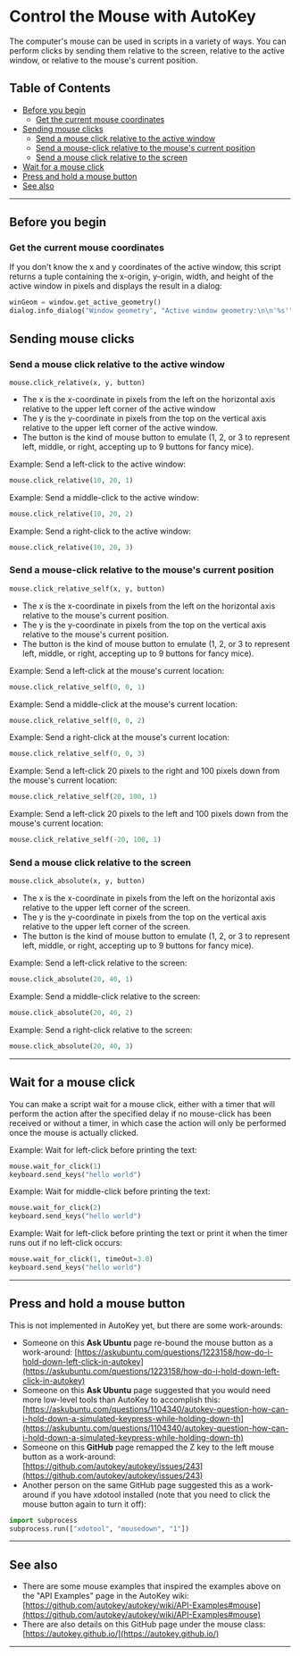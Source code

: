 # Control the Mouse with AutoKey
The computer's mouse can be used in scripts in a variety of ways. You can perform clicks by sending them relative to the screen, relative to the active window, or relative to the mouse's current position.

## Table of Contents
  * [Before you begin](#before-you-begin)
    * [Get the current mouse coordinates](#get-the-current-mouse-coordinates)
  * [Sending mouse clicks](#sending-mouse-clicks)
    * [Send a mouse click relative to the active window](#send-a-mouse-click-relative-to-the-active-window)
    * [Send a mouse-click relative to the mouse's current position](#send-a-mouse-click-relative-to-the-mouses-current-position)
    * [Send a mouse click relative to the screen](#send-a-mouse-click-relative-to-the-screen)
  * [Wait for a mouse click](#wait-for-a-mouse-click)
  * [Press and hold a mouse button](#press-and-hold-a-mouse-button)
  * [See also](#see-also)

************************************************************************
## Before you begin

### Get the current mouse coordinates
If you don't know the x and y coordinates of the active window, this script returns a tuple containing the x-origin, y-origin, width, and height of the active window in pixels and displays the result in a dialog:
```python
winGeom = window.get_active_geometry()
dialog.info_dialog("Window geometry", "Active window geometry:\n\n'%s'" % winGeom)
```

## Sending mouse clicks

### Send a mouse click relative to the active window
```
mouse.click_relative(x, y, button)
```
* The x is the x-coordinate in pixels from the left on the horizontal axis relative to the upper left corner of the active window
* The y is the y-coordinate in pixels from the top on the vertical axis relative to the upper left corner of the active window.
* The button is the kind of mouse button to emulate (1, 2, or 3 to represent left, middle, or right, accepting up to 9 buttons for fancy mice).

Example: Send a left-click to the active window:
```python
mouse.click_relative(10, 20, 1)
```
Example: Send a middle-click to the active window:
```python
mouse.click_relative(10, 20, 2)
```
Example: Send a right-click to the active window:
```python
mouse.click_relative(10, 20, 3)
```

### Send a mouse-click relative to the mouse's current position
```python
mouse.click_relative_self(x, y, button)
```
* The x is the x-coordinate in pixels from the left on the horizontal axis relative to the mouse's current position.
* The y is the y-coordinate in pixels from the top on the vertical axis relative to the mouse's current position.
* The button is the kind of mouse button to emulate (1, 2, or 3 to represent left, middle, or right, accepting up to 9 buttons for fancy mice).

Example: Send a left-click at the mouse's current location:
```python
mouse.click_relative_self(0, 0, 1)
```
Example: Send a middle-click at the mouse's current location:
```python
mouse.click_relative_self(0, 0, 2)
```
Example: Send a right-click at the mouse's current location:
```python
mouse.click_relative_self(0, 0, 3)
```
Example: Send a left-click 20 pixels to the right and 100 pixels down from the mouse's current location:
```python
mouse.click_relative_self(20, 100, 1)
```
Example: Send a left-click 20 pixels to the left and 100 pixels down from the mouse's current location:
```python
mouse.click_relative_self(-20, 100, 1)
```

### Send a mouse click relative to the screen
```python
mouse.click_absolute(x, y, button)
```
* The x is the x-coordinate in pixels from the left on the horizontal axis relative to the upper left corner of the screen.
* The y is the y-coordinate in pixels from the top on the vertical axis relative to the upper left corner of the screen.
* The button is the kind of mouse button to emulate (1, 2, or 3 to represent left, middle, or right, accepting up to 9 buttons for fancy mice).

Example: Send a left-click relative to the screen:
```python
mouse.click_absolute(20, 40, 1)
```
Example: Send a middle-click relative to the screen:
```python
mouse.click_absolute(20, 40, 2)
```
Example: Send a right-click relative to the screen:
```python
mouse.click_absolute(20, 40, 3)
```

************************************************************************

## Wait for a mouse click

You can make a script wait for a mouse click, either with a timer that will perform the action after the specified delay if no mouse-click has been received or without a timer, in which case the action will only be performed once the mouse is actually clicked.

Example: Wait for left-click before printing the text:
```python
mouse.wait_for_click(1)
keyboard.send_keys("hello world")
```
Example: Wait for middle-click before printing the text:
```python
mouse.wait_for_click(2)
keyboard.send_keys("hello world")
```
Example: Wait for left-click before printing the text or print it when the timer runs out if no left-click occurs:
```python
mouse.wait_for_click(1, timeOut=3.0)
keyboard.send_keys("hello world")
```

************************************************************************

## Press and hold a mouse button

This is not implemented in AutoKey yet, but there are some work-arounds:
* Someone on this **Ask Ubuntu** page re-bound the mouse button as a work-around: [https://askubuntu.com/questions/1223158/how-do-i-hold-down-left-click-in-autokey](https://askubuntu.com/questions/1223158/how-do-i-hold-down-left-click-in-autokey)
* Someone on this **Ask Ubuntu** page suggested that you would need more low-level tools than AutoKey to accomplish this: [https://askubuntu.com/questions/1104340/autokey-question-how-can-i-hold-down-a-simulated-keypress-while-holding-down-th](https://askubuntu.com/questions/1104340/autokey-question-how-can-i-hold-down-a-simulated-keypress-while-holding-down-th)
* Someone on this **GitHub** page remapped the Z key to the left mouse button as a work-around: [https://github.com/autokey/autokey/issues/243](https://github.com/autokey/autokey/issues/243)
* Another person on the same GitHub page suggested this as a work-around if you have xdotool installed (note that you need to click the mouse button again to turn it off):
```python
import subprocess
subprocess.run(["xdotool", "mousedown", "1"])
```

************************************************************************

## See also
* There are some mouse examples that inspired the examples above on the "API Examples" page in the AutoKey wiki: [https://github.com/autokey/autokey/wiki/API-Examples#mouse](https://github.com/autokey/autokey/wiki/API-Examples#mouse)
* There are also details on this GitHub page under the mouse class: [https://autokey.github.io/](https://autokey.github.io/)

************************************************************************
